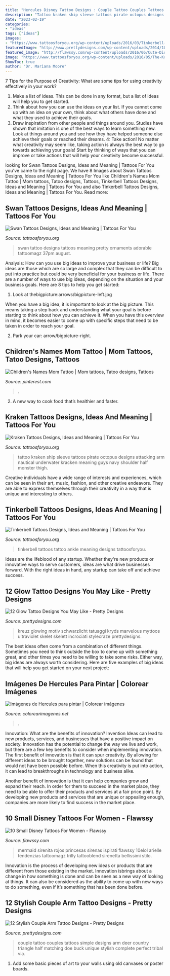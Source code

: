 ```yaml
---
title: "Hercules Disney Tattoo Designs : Couple Tattoo Couples Tattoos Simple Designs Arm Deer Country Triangle Half Matching Doe Buck Unique Stylish Complete Perfect Tribal Via"
description: "Tattoo kraken ship sleeve tattoos pirate octopus designs attacking arm nautical underwater kracken meaning guys navy shoulder half monster thigh"
date: "2023-02-19"
categories:
- "ideas"
tags: ["ideas"]
images:
- "https://www.tattoosforyou.org/wp-content/uploads/2016/03/Tinkerbell-Tattoo-on-Ankle.jpg"
featuredImage: "http://www.prettydesigns.com/wp-content/uploads/2014/10/Simple-Couple-Tattoo.jpg"
featured_image: "http://flawssy.com/wp-content/uploads/2016/06/Cute-Disney-Tattoo-Designs.jpg"
image: "https://www.tattoosforyou.org/wp-content/uploads/2016/05/The-Kraken-Tattoo.jpg"
ShowToc: true
author: "Dr. Mariana Moore"
---
```



7 Tips for the Purpose of Creativity: What are some tips for using creativity effectively in your work?
1. Make a list of ideas. This can be done in any format, but a list of ideas will help you to get started.
2. Think about how you can use the ideas on your list. If you cannot come up with an idea on your own, think about what others have done and what they used to achieve their goals.
3. Draw inspiration from other people and things around you. Studies have shown that imitation is one of the best ways to learn something new. Look at things around you and see how they have helped someone else achieve their goals or reached their dreams.
4: Take action! No matter what creativity may seem like, taking action is always the best way to go towards achieving your goals! Start by thinking of ways that you can improve or take actions that will help your creativity become successful.

	

		
looking for Swan Tattoos Designs, Ideas and Meaning | Tattoos For You you've came to the right page. We have 8 Images about Swan Tattoos Designs, Ideas and Meaning | Tattoos For You like Children&#039;s Names Mom Tattoo | Mom tattoos, Tatoo designs, Tattoos, Tinkerbell Tattoos Designs, Ideas and Meaning | Tattoos For You and also Tinkerbell Tattoos Designs, Ideas and Meaning | Tattoos For You. Read more:
		
    
## Swan Tattoos Designs, Ideas And Meaning | Tattoos For You

<img loading=lazy src="https://www.tattoosforyou.org/wp-content/uploads/2016/03/Swan-Tattoo-Designs.jpg" onerror="this.onerror=null;this.src='https://tse4.mm.bing.net/th?id=OIP.dP40_BQdFInoyfmeQ2xCUgHaMv&amp;pid=15.1';" alt="Swan Tattoos Designs, Ideas and Meaning | Tattoos For You">

_Source: tattoosforyou.org_

>swan tattoo designs tattoos meaning pretty ornaments adorable tattoomagz 37pm august. 

	

Analysis: How can you use big ideas to improve your business or life?
Big ideas are those which are so large and complex that they can be difficult to put into practice but could be very beneficial for your business or life. There are a number of ways to use big ideas, depending on the situation and your business goals. Here are 8 tips to help you get started:
1. Look at thebigpicture:arrows/bigpicture-left.jpg

When you have a big idea, it is important to look at the big picture. This means taking a step back and understanding what your goal is before starting to think about how you can achieve it. When you have this overview in mind, it becomes easier to come up with specific steps that need to be taken in order to reach your goal.

2. Park your car: arrow/bigpicture-right.

    
## Children&#039;s Names Mom Tattoo | Mom Tattoos, Tatoo Designs, Tattoos

<img loading=lazy src="https://i.pinimg.com/736x/df/84/26/df8426cb315bc0cce3edf55c19c01211--children-names-tatoo-designs.jpg" onerror="this.onerror=null;this.src='https://tse1.mm.bing.net/th?id=OIP.rFTxhBzyIyyuK9_zbzlDAgHaJ3&amp;pid=15.1';" alt="Children&#039;s Names Mom Tattoo | Mom tattoos, Tatoo designs, Tattoos">

_Source: pinterest.com_

>. 

	

2. A new way to cook food that’s healthier and faster.

    
## Kraken Tattoos Designs, Ideas And Meaning | Tattoos For You

<img loading=lazy src="https://www.tattoosforyou.org/wp-content/uploads/2016/05/The-Kraken-Tattoo.jpg" onerror="this.onerror=null;this.src='https://tse3.mm.bing.net/th?id=OIP.tMtIvRUVqJL28VaZSDYQYQHaNa&amp;pid=15.1';" alt="Kraken Tattoos Designs, Ideas and Meaning | Tattoos For You">

_Source: tattoosforyou.org_

>tattoo kraken ship sleeve tattoos pirate octopus designs attacking arm nautical underwater kracken meaning guys navy shoulder half monster thigh. 

	

Creative individuals have a wide range of interests and experiences, which can be seen in their art, music, fashion, and other creative endeavors. They are able to express themselves through their creativity in a way that is unique and interesting to others.

    
## Tinkerbell Tattoos Designs, Ideas And Meaning | Tattoos For You

<img loading=lazy src="https://www.tattoosforyou.org/wp-content/uploads/2016/03/Tinkerbell-Tattoo-on-Ankle.jpg" onerror="this.onerror=null;this.src='https://tse1.mm.bing.net/th?id=OIP.8u-7tFqWvoKLLoTp9kr1FwHaJ3&amp;pid=15.1';" alt="Tinkerbell Tattoos Designs, Ideas and Meaning | Tattoos For You">

_Source: tattoosforyou.org_

>tinkerbell tattoos tattoo ankle meaning designs tattoosforyou. 

	

Ideas are the lifeblood of any startup. Whether they're new products or innovative ways to serve customers, ideas are what drive businesses forward. With the right ideas in hand, any startup can take off and achieve success.

    
## 12 Glow Tattoo Designs You May Like - Pretty Designs

<img loading=lazy src="https://www.prettydesigns.com/wp-content/uploads/2015/01/Cross-Glow-Tattoo.jpg" onerror="this.onerror=null;this.src='https://tse4.mm.bing.net/th?id=OIP.vz8PPv4Si9n5yLpiDPmtSgHaJ0&amp;pid=15.1';" alt="12 Glow Tattoo Designs You May Like - Pretty Designs">

_Source: prettydesigns.com_

>kreuz glowing motiv schwarzlicht tatuaggi kryds marvelous myttoos ultraviolet skelet skelett incrociati stylecraze prettydesigns. 

	

The best ideas often come from a combination of different things. Sometimes you need to think outside the box to come up with something great, and other times you need to be willing to take some risks. Either way, big ideas are always worth considering. Here are five examples of big ideas that will help you get started on your next project: 

    
## Imágenes De Hercules Para Pintar | Colorear Imágenes

<img loading=lazy src="https://colorearimagenes.net/wp-content/uploads/2015/08/hercules3.gif" onerror="this.onerror=null;this.src='https://tse2.mm.bing.net/th?id=OIP.xQRMgaaqR3Cc3J1L_fR0EAHaFO&amp;pid=15.1';" alt="Imágenes de Hercules para pintar | Colorear imágenes">

_Source: colorearimagenes.net_

>. 

	

Innovation: What are the benefits of innovation?
Invention Ideas can lead to new products, services, and businesses that have a positive impact on society. Innovation has the potential to change the way we live and work, but there are a few key benefits to consider when implementing innovation. 
The first benefit of innovation is that it can spur creativity. By allowing for different ideas to be brought together, new solutions can be found that would not have been possible before. When this creativity is put into action, it can lead to breakthroughs in technology and business alike. 

Another benefit of innovation is that it can help companies grow and expand their reach. In order for them to succeed in the market place, they need to be able to offer their products and services at a fair price point. By developing new products and services that are unique or appealing enough, companies are more likely to find success in the market place.

    
## 10 Small Disney Tattoos For Women - Flawssy

<img loading=lazy src="http://flawssy.com/wp-content/uploads/2016/06/Cute-Disney-Tattoo-Designs.jpg" onerror="this.onerror=null;this.src='https://tse3.mm.bing.net/th?id=OIP.9XNFEk4CYUsMax97bILfqQHaJ5&amp;pid=15.1';" alt="10 Small Disney Tattoos For Women - Flawssy">

_Source: flawssy.com_

>mermaid sirenita rojos princesas sirenas ispirati flawssy 10elol arielle tendenzias tattoomagz trilly tattooblend sirenetta bellissimi stilo. 

	

Innovation is the process of developing new ideas or products that are different from those existing in the market. Innovation isbrings about a change in how something is done and can be seen as a new way of looking at things. It can also be considered as the ability to come up with new ways to do something, even if it’s something that has been done before.

    
## 12 Stylish Couple Arm Tattoo Designs - Pretty Designs

<img loading=lazy src="http://www.prettydesigns.com/wp-content/uploads/2014/10/Simple-Couple-Tattoo.jpg" onerror="this.onerror=null;this.src='https://tse2.mm.bing.net/th?id=OIP.QqtfcO5gDlcAXUVaEBtTFQHaLD&amp;pid=15.1';" alt="12 Stylish Couple Arm Tattoo Designs - Pretty Designs">

_Source: prettydesigns.com_

>couple tattoo couples tattoos simple designs arm deer country triangle half matching doe buck unique stylish complete perfect tribal via. 

	

1) Add some basic pieces of art to your walls using old canvases or poster boards.

